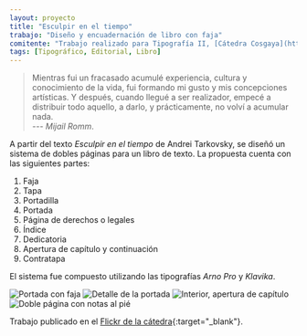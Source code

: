 ```yaml
---
layout: proyecto
title: "Esculpir en el tiempo"
trabajo: "Diseño y encuadernación de libro con faja"
comitente: "Trabajo realizado para Tipografía II, [Cátedra Cosgaya](http://www.catedracosgaya.com.ar), FADU--UBA."
tags: [Tipográfico, Editorial, Libro]
---
```


> Mientras fui un fracasado acumulé experiencia, cultura y conocimiento de la vida, fui formando mi gusto y mis concepciones artísticas. Y después, cuando llegué a ser realizador, empecé a distribuir todo aquello, a darlo, y prácticamente, no volví a acumular nada.  
> --- <cite>Mijail Romm</cite>.

A partir del texto *Esculpir en el tiempo* de Andrei Tarkovsky, se diseñó un sistema de dobles páginas para un libro de texto. La propuesta cuenta con las siguientes partes:

1. Faja
2. Tapa
3. Portadilla
4. Portada
5. Página de derechos o legales
6. Índice
7. Dedicatoria
8. Apertura de capítulo y continuación
9. Contratapa

El sistema fue compuesto utilizando las tipografías *Arno Pro* y *Klavika*.

<div class="fotorama">
	<img src="{{ site.baseurl }}/img/2012-libro1.jpg" alt="Portada con faja" />
	<img src="{{ site.baseurl }}/img/2012-libro2.jpg" alt="Detalle de la portada" />
	<img src="{{ site.baseurl }}/img/2012-libro3.jpg" alt="Interior, apertura de capítulo" />
	<img src="{{ site.baseurl }}/img/2012-libro4.jpg" alt="Doble página con notas al pié" />
</div>

Trabajo publicado en el [Flickr de la cátedra](https://www.flickr.com/photos/catedracosgaya/8417139667/in/album-72157632619702448/){:target="_blank"}.
